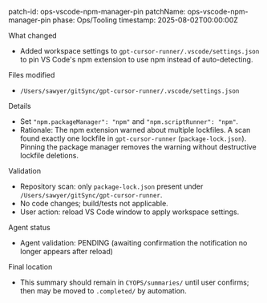 patch-id: ops-vscode-npm-manager-pin
patchName: ops-vscode-npm-manager-pin
phase: Ops/Tooling
timestamp: 2025-08-02T00:00:00Z

What changed
- Added workspace settings to `gpt-cursor-runner/.vscode/settings.json` to pin VS Code's npm extension to use npm instead of auto-detecting.

Files modified
- `/Users/sawyer/gitSync/gpt-cursor-runner/.vscode/settings.json`

Details
- Set `"npm.packageManager": "npm"` and `"npm.scriptRunner": "npm"`.
- Rationale: The npm extension warned about multiple lockfiles. A scan found exactly one lockfile in `gpt-cursor-runner` (`package-lock.json`). Pinning the package manager removes the warning without destructive lockfile deletions.

Validation
- Repository scan: only `package-lock.json` present under `/Users/sawyer/gitSync/gpt-cursor-runner`.
- No code changes; build/tests not applicable.
- User action: reload VS Code window to apply workspace settings.

Agent status
- Agent validation: PENDING (awaiting confirmation the notification no longer appears after reload)

Final location
- This summary should remain in `CYOPS/summaries/` until user confirms; then may be moved to `.completed/` by automation.

